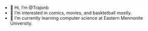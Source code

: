 - 👋 Hi, I’m @Trajonb
- 👀 I’m interested in comics, movies, and basktetball mostly. 
- 🌱 I’m currently learning computer science at Eastern Mennonite University. 
